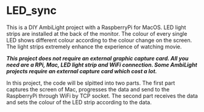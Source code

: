 # LED_sync
This is a DIY AmbiLight project with a RaspberryPi for MacOS.
LED light strips are installed at the back of the monitor.
The colour of every single LED shows different colour according to the colour change on the screen.
The light strips extremely enhance the experience of watching movie. 

***This project does not require an external graphic capture card. 
All you need are a RPi, Mac, LED light strip and WiFi connection.
Some AmbiLight projects require an external capture card which cost a lot.***


In this project, the code will be slpitted into two parts.
The first part captures the screen of Mac, progresses the data and send to the RaspberryPi through WiFi by TCP socket.
The second part receives the data and sets the colour of the LED strip according to the data.
